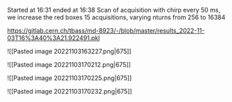 Started at 16:31 ended at 16:38
Scan of acquisition with chirp every 50 ms, we increase the red boxes
15 acquisitions, varying nturns from 256 to 16384

https://gitlab.cern.ch/tbass/md-8923/-/blob/master/results_2022-11-03T16%3A40%3A21.922491.pkl

![[Pasted image 20221103163227.png|675]]

![[Pasted image 20221103170212.png|675]]

![[Pasted image 20221103170225.png|675]]

![[Pasted image 20221103170232.png|675]]
